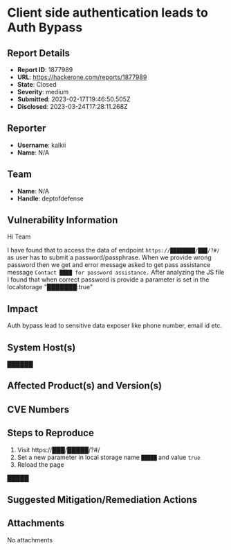 # Client side authentication leads to Auth Bypass

## Report Details
- **Report ID**: 1877989
- **URL**: https://hackerone.com/reports/1877989
- **State**: Closed
- **Severity**: medium
- **Submitted**: 2023-02-17T19:46:50.505Z
- **Disclosed**: 2023-03-24T17:28:11.268Z

## Reporter
- **Username**: kalkii
- **Name**: N/A

## Team
- **Name**: N/A
- **Handle**: deptofdefense

## Vulnerability Information
Hi Team

I have found  that to access the data of endpoint ```https://████████/███/?#/``` as user has to submit a password/passphrase.
When we provide wrong password then we get and error message asked to get pass assistance message  ```Contact ████ for password assistance.``` 
After analyzing the JS file I found that when correct password is provide a parameter is set in the localstorage "███████:true"

## Impact

Auth bypass lead to sensitive data exposer like phone number, email id etc.

## System Host(s)
██████

## Affected Product(s) and Version(s)


## CVE Numbers


## Steps to Reproduce
1. Visit https://███/█████/?#/
2. Set a new parameter in local storage name ```█████``` and value ```true```
3. Reload the page

█████

## Suggested Mitigation/Remediation Actions




## Attachments
No attachments
